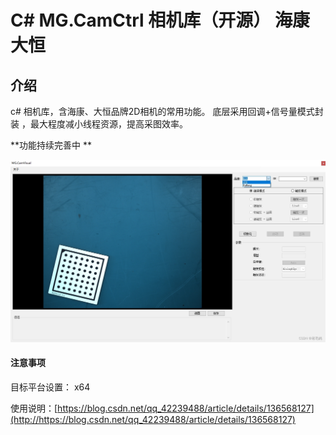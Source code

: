 # C#  MG.CamCtrl 相机库（开源） 海康 大恒

## 介绍

c# 相机库，含海康、大恒品牌2D相机的常用功能。
底层采用回调+信号量模式封装 ，最大程度减小线程资源，提高采图效率。

 
  **功能持续完善中 ** 

![输入图片说明](Sample/picture.png)
 
 #### 注意事项 
 目标平台设置： x64


使用说明：[https://blog.csdn.net/qq_42239488/article/details/136568127](http://https://blog.csdn.net/qq_42239488/article/details/136568127)